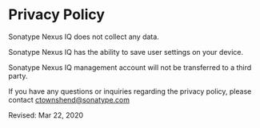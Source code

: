 # Privacy Policy

Sonatype Nexus IQ does not collect any data.

Sonatype Nexus IQ has the ability to save user settings on your device.

Sonatype Nexus IQ management account will not be transferred to a third party.

If you have any questions or inquiries regarding the privacy policy, please contact ctownshend@sonatype.com

Revised: Mar 22, 2020
